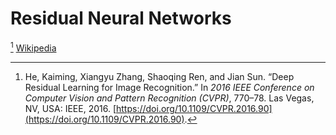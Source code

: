 # Residual Neural Networks
[^resnet]
[Wikipedia](https://en.wikipedia.org/wiki/Residual_neural_network)

[^resnet]: He, Kaiming, Xiangyu Zhang, Shaoqing Ren, and Jian Sun. “Deep Residual Learning for Image Recognition.” In _2016 IEEE Conference on Computer Vision and Pattern Recognition (CVPR)_, 770–78. Las Vegas, NV, USA: IEEE, 2016. [https://doi.org/10.1109/CVPR.2016.90](https://doi.org/10.1109/CVPR.2016.90).